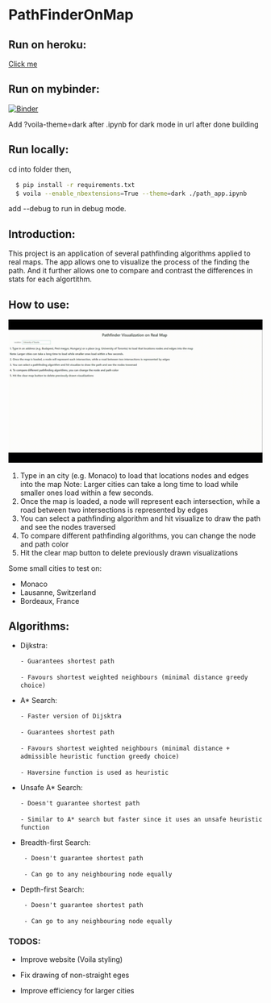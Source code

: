 # PathFinderOnMap

## Run on heroku:

[Click me](https://mappingpath.herokuapp.com/)

## Run on mybinder: 

[![Binder](https://mybinder.org/badge_logo.svg)](https://mybinder.org/v2/gh/SyedTahaA/PathFinderOnMap/main?urlpath=voila%2Frender%2Fpath_app.ipynb)

Add ?voila-theme=dark after .ipynb for dark mode in url after done building

## Run locally:

cd into folder then,

```bash
  $ pip install -r requirements.txt
  $ voila --enable_nbextensions=True --theme=dark ./path_app.ipynb
```
add --debug to run in debug mode.

## Introduction:

This project is an application of several pathfinding algorithms applied to real maps. The app allows one to visualize the process of the finding the path. And it further allows one to compare and contrast the differences in stats for each algortithm.

## How to use:

![Gif](https://github.com/SyedTahaA/PathFinderOnMap/blob/main/images/pathfinding.gif "Gif of using app")

  1. Type in an city (e.g. Monaco) to load that locations nodes and edges into the map
         Note: Larger cities can take a long time to load while smaller ones load within a few seconds.
  2. Once the map is loaded, a node will represent each intersection, while a road between two intersections is represented by edges
  3. You can select a pathfinding algorithm and hit visualize to draw the path and see the nodes traversed
  4. To compare different pathfinding algorithms, you can change the node and path color
  5. Hit the clear map button to delete previously drawn visualizations

Some small cities to test on:
  - Monaco
  - Lausanne, Switzerland
  - Bordeaux, France

## Algorithms:

  - Dijkstra:

        - Guarantees shortest path

        - Favours shortest weighted neighbours (minimal distance greedy choice)

  - A* Search:

        - Faster version of Dijsktra

        - Guarantees shortest path

        - Favours shortest weighted neighbours (minimal distance + admissible heuristic function greedy choice)

        - Haversine function is used as heuristic

  - Unsafe A* Search:

        - Doesn't guarantee shortest path

        - Similar to A* search but faster since it uses an unsafe heuristic function

  - Breadth-first Search:

         - Doesn't guarantee shortest path
         
         - Can go to any neighbouring node equally
         
  - Depth-first Search:

         - Doesn't guarantee shortest path
         
         - Can go to any neighbouring node equally

### TODOS:

  - Improve website (Voila styling)

  - Fix drawing of non-straight eges

  - Improve efficiency for larger cities

  

